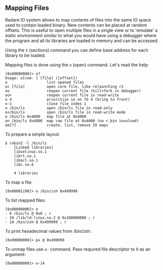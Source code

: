 ## Mapping Files

Radare IO system allows to map contents of files into the same IO space used to contain loaded binary. New contents can be placed at random offsets. This is useful to open multiple files in a single view or to 'emulate' a static environment similar to what you would have using a debugger where the program and all its libraries are loaded in memory and can be accessed.

Using the `S` (sections) command you can define base address for each library to be loaded.

Mapping files is done using the `o` (open) command. Let's read the help:

    [0x00000000]> o?
    Usage: o[com- ] [file] ([offset])
    o                  list opened files
    oc [file]          open core file, like relaunching r2
    oo                 reopen current file (kill+fork in debugger)
    oo+                reopen current file in read-write
    o 4                prioritize io on fd 4 (bring to front)
    o-1                close file index 1
    o /bin/ls          open /bin/ls file in read-only
    o+/bin/ls          open /bin/ls file in read-write mode
    o /bin/ls 0x4000   map file at 0x4000
    on /bin/ls 0x4000  map raw file at 0x4000 (no r_bin involved)
    om[?]              create, list, remove IO maps

To prepare a simple layout:

    $ rabin2 -l /bin/ls
        [Linked libraries]
        libselinux.so.1
        librt.so.1
        libacl.so.1
        libc.so.6
        
        4 libraries

To map a file:

    [0x00001190]> o /bin/zsh 0x499999

To list mapped files:

    [0x00000000]> o
    - 6 /bin/ls @ 0x0 ; r
    - 10 /lib/ld-linux.so.2 @ 0x100000000 ; r
    - 14 /bin/zsh @ 0x499999 ; r


To print hexadecimal values from /bin/zsh:

    [0x00000000]> px @ 0x499999


To unmap files use `o-` command. Pass required file descriptor to it as an argument:

    [0x00000000]> o-14
